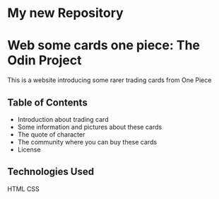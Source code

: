 # My new Repository
# Web some cards one piece: The Odin Project
This is a website introducing some rarer trading cards from One Piece

## Table of Contents
- Introduction about trading card
- Some information and pictures about these cards
- The quote of character
- The community where you can buy these cards
- License

## Technologies Used
HTML
CSS